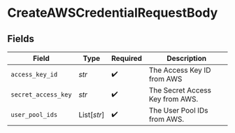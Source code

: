 # CreateAWSCredentialRequestBody


## Fields

| Field                           | Type                            | Required                        | Description                     |
| ------------------------------- | ------------------------------- | ------------------------------- | ------------------------------- |
| `access_key_id`                 | *str*                           | :heavy_check_mark:              | The Access Key ID from AWS      |
| `secret_access_key`             | *str*                           | :heavy_check_mark:              | The Secret Access Key from AWS. |
| `user_pool_ids`                 | List[*str*]                     | :heavy_check_mark:              | The User Pool IDs from AWS.     |